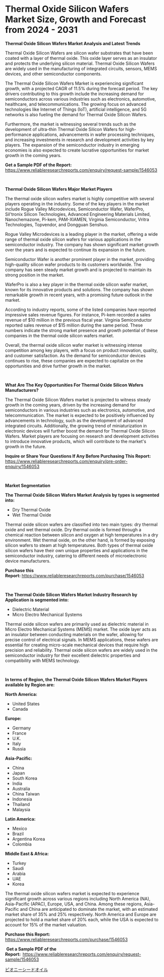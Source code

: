 <p><h1>Thermal Oxide Silicon Wafers Market Size, Growth and Forecast from 2024 - 2031</h1></p><p><strong>Thermal Oxide Silicon Wafers Market Analysis and Latest Trends</strong></p>
<p><p>Thermal Oxide Silicon Wafers are silicon wafer substrates that have been coated with a layer of thermal oxide. This oxide layer serves as an insulator and protects the underlying silicon material. Thermal Oxide Silicon Wafers are widely used in the manufacturing of integrated circuits, sensors, MEMS devices, and other semiconductor components.</p><p>The Thermal Oxide Silicon Wafers Market is experiencing significant growth, with a projected CAGR of 11.5% during the forecast period. The key drivers contributing to this growth include the increasing demand for semiconductors across various industries such as electronics, automotive, healthcare, and telecommunications. The growing focus on advanced technologies like Internet of Things (IoT), artificial intelligence, and 5G networks is also fueling the demand for Thermal Oxide Silicon Wafers.</p><p>Furthermore, the market is witnessing several trends such as the development of ultra-thin Thermal Oxide Silicon Wafers for high-performance applications, advancements in wafer processing techniques, and increasing investments in research and development activities by key players. The expansion of the semiconductor industry in emerging economies is also expected to create lucrative opportunities for market growth in the coming years.</p></p>
<p><strong>Get a Sample PDF of the Report:&nbsp;</strong> <a href="https://www.reliableresearchreports.com/enquiry/request-sample/1546053">https://www.reliableresearchreports.com/enquiry/request-sample/1546053</a></p>
<p>&nbsp;</p>
<p><strong>Thermal Oxide Silicon Wafers Major Market Players</strong></p>
<p><p>The thermal oxide silicon wafers market is highly competitive with several players operating in the industry. Some of the key players in the market include Rogue Valley Microdevices, Semiconductor Wafer, WaferPro, Sil'tronix Silicon Technologies, Advanced Engineering Materials Limited, Nanochemazone, Pi-kem, PAM-XIAMEN, Virginia Semiconductor, Vritra Technologies, Topvendor, and Dongguan Senshuo.</p><p>Rogue Valley Microdevices is a leading player in the market, offering a wide range of thermal oxide silicon wafers for various applications in the semiconductor industry. The company has shown significant market growth over the years and is expected to continue its expansion in the future.</p><p>Semiconductor Wafer is another prominent player in the market, providing high-quality silicon wafer products to its customers worldwide. The company has seen steady market growth and is projected to maintain its strong position in the market.</p><p>WaferPro is also a key player in the thermal oxide silicon wafer market, known for its innovative products and solutions. The company has shown remarkable growth in recent years, with a promising future outlook in the market.</p><p>According to industry reports, some of the listed companies have reported impressive sales revenue figures. For instance, Pi-kem recorded a sales revenue of $10 million in the previous fiscal year. Virginia Semiconductor reported sales revenue of $15 million during the same period. These numbers indicate the strong market presence and growth potential of these companies in the thermal oxide silicon wafers market. </p><p>Overall, the thermal oxide silicon wafer market is witnessing intense competition among key players, with a focus on product innovation, quality, and customer satisfaction. As the demand for semiconductor devices continues to rise, these companies are expected to capitalize on the opportunities and drive further growth in the market.</p></p>
<p>&nbsp;</p>
<p><strong>What Are The Key Opportunities For Thermal Oxide Silicon Wafers Manufacturers?</strong></p>
<p><p>The Thermal Oxide Silicon Wafers market is projected to witness steady growth in the coming years, driven by the increasing demand for semiconductors in various industries such as electronics, automotive, and telecommunication. The market is expected to be positively influenced by advancements in technology, such as the development of advanced integrated circuits. Additionally, the growing trend of miniaturization in electronic devices will further boost the demand for Thermal Oxide Silicon Wafers. Market players are focusing on research and development activities to introduce innovative products, which will contribute to the market's growth in the future.</p></p>
<p><strong>Inquire or Share Your Questions If Any Before Purchasing This Report:</strong> <a href="https://www.reliableresearchreports.com/enquiry/pre-order-enquiry/1546053">https://www.reliableresearchreports.com/enquiry/pre-order-enquiry/1546053</a></p>
<p>&nbsp;</p>
<p><strong>Market Segmentation</strong></p>
<p><strong>The Thermal Oxide Silicon Wafers Market Analysis by types is segmented into:</strong></p>
<p><ul><li>Dry Thermal Oxide</li><li>Wet Thermal Oxide</li></ul></p>
<p><p>Thermal oxide silicon wafers are classified into two main types: dry thermal oxide and wet thermal oxide. Dry thermal oxide is formed through a chemical reaction between silicon and oxygen at high temperatures in a dry environment. Wet thermal oxide, on the other hand, is formed by exposing silicon wafers to steam at high temperatures. Both types of thermal oxide silicon wafers have their own unique properties and applications in the semiconductor industry, catering to different needs of microelectronic device manufacturers.</p></p>
<p><strong>Purchase this Report:&nbsp;</strong><a href="https://www.reliableresearchreports.com/purchase/1546053">https://www.reliableresearchreports.com/purchase/1546053</a></p>
<p>&nbsp;</p>
<p><strong>The Thermal Oxide Silicon Wafers Market Industry Research by Application is segmented into:</strong></p>
<p><ul><li>Dielectric Material</li><li>Micro Electro Mechanical Systems</li></ul></p>
<p><p>Thermal oxide silicon wafers are primarily used as dielectric material in Micro Electro Mechanical Systems (MEMS) market. The oxide layer acts as an insulator between conducting materials on the wafer, allowing for precise control of electrical signals. In MEMS applications, these wafers are essential for creating micro-scale mechanical devices that require high precision and reliability. Thermal oxide silicon wafers are widely used in the semiconductor industry for their excellent dielectric properties and compatibility with MEMS technology.</p></p>
<p>&nbsp;</p>
<p><strong>In terms of Region, the Thermal Oxide Silicon Wafers Market Players available by Region are:</strong></p>
<p>
    <p> <strong> North America: </strong>
        <ul>
            <li>United States</li>
            <li>Canada</li>
        </ul>
        </p> 
    <p> <strong> Europe: </strong>
        <ul>
            <li>Germany</li>
            <li>France</li>
            <li>U.K.</li>
            <li>Italy</li>
            <li>Russia</li>
        </ul>
        </p> 
    <p> <strong> Asia-Pacific: </strong>
        <ul>
            <li>China</li>
            <li>Japan</li>
            <li>South Korea</li>
            <li>India</li>
            <li>Australia</li>
            <li>China Taiwan</li>
            <li>Indonesia</li>
            <li>Thailand</li>
            <li>Malaysia</li>
        </ul>
        </p> 
    <p> <strong> Latin America: </strong>
        <ul>
            <li>Mexico</li>
            <li>Brazil</li>
            <li>Argentina Korea</li>
            <li>Colombia</li>
        </ul>
        </p> 
    <p> <strong> Middle East & Africa: </strong>
        <ul>
            <li>Turkey</li>
            <li>Saudi</li>
            <li>Arabia</li>
            <li>UAE</li>
            <li>Korea</li>
        </ul>
    </p>
    </p>
<p><p>The thermal oxide silicon wafers market is expected to experience significant growth across various regions including North America (NA), Asia-Pacific (APAC), Europe, USA, and China. Among these regions, Asia-Pacific and China are anticipated to dominate the market, with an estimated market share of 35% and 25% respectively. North America and Europe are projected to hold a market share of 20% each, while the USA is expected to account for 15% of the market valuation.</p></p>
<p><strong>Purchase this Report: </strong><a href="https://www.reliableresearchreports.com/purchase/1546053">https://www.reliableresearchreports.com/purchase/1546053</a></p>
<p>&nbsp;<strong>Get a Sample PDF of the Report:&nbsp;&nbsp;</strong><a href="https://www.reliableresearchreports.com/enquiry/request-sample/1546053">https://www.reliableresearchreports.com/enquiry/request-sample/1546053</a></p>
<p><strong></strong></p>
<p><p><a href="https://github.com/lababdou/Market-Research-Report-List-3/blob/main/46700579269.md">ピオニーシードオイル</a></p></p>